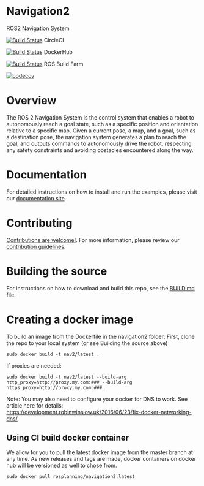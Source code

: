 # Navigation2

ROS2 Navigation System

[![Build Status](https://circleci.com/gh/ros-planning/navigation2/tree/master.svg?style=svg)](https://circleci.com/gh/ros-planning/navigation2/tree/master) CircleCI

[![Build Status](https://img.shields.io/docker/cloud/build/rosplanning/navigation2.svg?label=build)](https://hub.docker.com/r/rosplanning/navigation2) DockerHub

[![Build Status](http://build.ros2.org/job/Cdev__navigation2__ubuntu_bionic_amd64/badge/icon)](http://build.ros2.org/job/Cdev__navigation2__ubuntu_bionic_amd64/) ROS Build Farm 

[![codecov](https://codecov.io/gh/ros-planning/navigation2/branch/master/graph/badge.svg)](https://codecov.io/gh/ros-planning/navigation2)

# Overview
The ROS 2 Navigation System is the control system that enables a robot to autonomously reach a goal state, such as a specific position and orientation relative to a specific map. Given a current pose, a map, and a goal, such as a destination pose, the navigation system generates a plan to reach the goal, and outputs commands to autonomously drive the robot, respecting any safety constraints and avoiding obstacles encountered along the way.

# Documentation
For detailed instructions on how to install and run the examples, please visit our [documentation site](https://ros-planning.github.io/navigation2/).

# Contributing
[Contributions are welcome!](doc/README.md#contributing). For more information, please review our [contribution guidelines](https://ros-planning.github.io/navigation2/contribute/contribute_guidelines.html).

# Building the source
For instructions on how to download and build this repo, see the [BUILD.md](doc/BUILD.md) file.

# Creating a docker image
To build an image from the Dockerfile in the navigation2 folder:
First, clone the repo to your local system (or see Building the source above)
```
sudo docker build -t nav2/latest .
```
If proxies are needed:
```
sudo docker build -t nav2/latest --build-arg http_proxy=http://proxy.my.com:### --build-arg https_proxy=http://proxy.my.com:### .
```
Note: You may also need to configure your docker for DNS to work. See article here for details:
https://development.robinwinslow.uk/2016/06/23/fix-docker-networking-dns/

## Using CI build docker container

We allow for you to pull the latest docker image from the master branch at any time. As new releases and tags are made, docker containers on docker hub will be versioned as well to chose from.

```
sudo docker pull rosplanning/navigation2:latest
```
